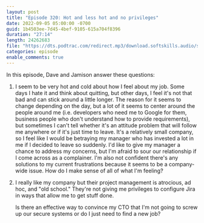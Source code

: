 ```yaml
---
layout: post
title: "Episode 320: Hot and less hot and no privileges"
date: 2022-09-05 05:00:00 -0700
guid: 1b4503ee-7d45-4bef-9105-615a704f8396
duration: "27:14"
length: 24262683
file: "https://dts.podtrac.com/redirect.mp3/download.softskills.audio/sse-320.mp3"
categories: episode
enable_comments: true
---
```


In this episode, Dave and Jamison answer these questions:

1. I seem to be very hot and cold about how I feel about my job. Some days I hate it and think about quitting, but other days, I feel it's not that bad and can stick around a little longer. The reason for it seems to change depending on the day, but a lot of it seems to center around the people around me (i.e. developers who need me to Google for them, business people who don't understand how to provide requirements), but sometimes I can't tell whether it's an attitude problem that will follow me anywhere or if it's just time to leave. It's a relatively small company, so I feel like I would be betraying my manager who has invested a lot in me if I decided to leave so suddenly. I'd like to give my manager a chance to address my concerns, but I'm afraid to sour our relationship if I come across as a complainer. I'm also not confident there's any solutions to my current frustrations because it seems to be a company-wide issue. How do I make sense of all of what I'm feeling?

2. I really like my company but their project management is atrocious, ad hoc, and "old school." They're not giving me privileges to configure Jira in ways that allow me to get stuff done.
   
   Is there an effective way to convince my CTO that I'm not going to screw up our secure systems or do I just need to find a new job?
